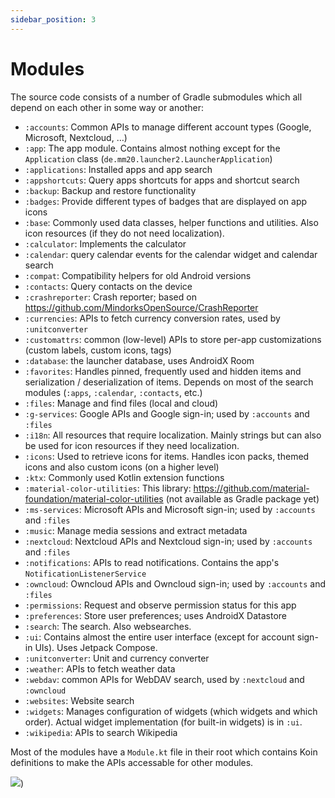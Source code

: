 ```yaml
---
sidebar_position: 3
---
```


# Modules

The source code consists of a number of Gradle submodules which all depend on each other in some way or another:

- `:accounts`: Common APIs to manage different account types (Google, Microsoft, Nextcloud, …)
- `:app`: The app module. Contains almost nothing except for the `Application` class (`de.mm20.launcher2.LauncherApplication`)
- `:applications`: Installed apps and app search
- `:appshortcuts`: Query apps shortcuts for apps and shortcut search
- `:backup`: Backup and restore functionality
- `:badges`: Provide different types of badges that are displayed on app icons
- `:base`: Commonly used data classes, helper functions and utilities. Also icon resources (if they do not need localization).
- `:calculator`: Implements the calculator
- `:calendar`: query calendar events for the calendar widget and calendar search
- `:compat`: Compatibility helpers for old Android versions
- `:contacts`: Query contacts on the device
- `:crashreporter`: Crash reporter; based on https://github.com/MindorksOpenSource/CrashReporter
- `:currencies`: APIs to fetch currency conversion rates, used by `:unitconverter`
- `:customattrs`: common (low-level) APIs to store per-app customizations (custom labels, custom icons, tags)
- `:database`: the launcher database, uses AndroidX Room
- `:favorites`: Handles pinned, frequently used and hidden items and serialization / deserialization of items. Depends on most of the search modules (`:apps`, `:calendar`, `:contacts`, etc.)
- `:files`: Manage and find files (local and cloud)
- `:g-services`: Google APIs and Google sign-in; used by `:accounts` and `:files`
- `:i18n`: All resources that require localization. Mainly strings but can also be used for icon resources if they need localization.
- `:icons`: Used to retrieve icons for items. Handles icon packs, themed icons and also custom icons (on a higher level)
- `:ktx`: Commonly used Kotlin extension functions
- `:material-color-utilities`: This library: https://github.com/material-foundation/material-color-utilities (not available as Gradle package yet)
- `:ms-services`: Microsoft APIs and Microsoft sign-in; used by `:accounts` and `:files`
- `:music`: Manage media sessions and extract metadata
- `:nextcloud`: Nextcloud APIs and Nextcloud sign-in; used by `:accounts` and `:files`
- `:notifications`: APIs to read notifications. Contains the app's `NotificationListenerService`
- `:owncloud`: Owncloud APIs and Owncloud sign-in; used by `:accounts` and `:files`
- `:permissions`: Request and observe permission status for this app
- `:preferences`: Store user preferences; uses AndroidX Datastore
- `:search`: The search. Also websearches.
- `:ui`: Contains almost the entire user interface (except for account sign-in UIs). Uses Jetpack Compose.
- `:unitconverter`: Unit and currency converter
- `:weather`: APIs to fetch weather data
- `:webdav`: common APIs for WebDAV search, used by `:nextcloud` and `:owncloud`
- `:websites`: Website search
- `:widgets`: Manages configuration of widgets (which widgets and which order). Actual widget implementation (for built-in widgets) is in `:ui`.
- `:wikipedia`: APIs to search Wikipedia

Most of the modules have a `Module.kt` file in their root which contains Koin definitions to make the APIs accessable for other modules.

[![](/img/dependency-graph.dot.png)](/img/dependency-graph.dot.png))
